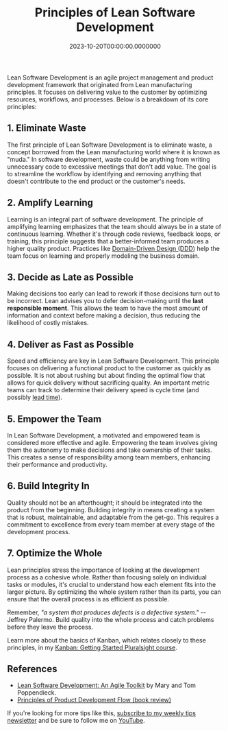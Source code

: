 ﻿---
title: Principles of Lean Software Development
date: "2023-10-20T00:00:00.0000000"
description: Lean Software Development is an agile project management and product development framework that originated from Lean manufacturing principles. It focuses on delivering value to the customer by optimizing resources, workflows, and processes.
featuredImage: /img/principles-lean-software-development.png
---

Lean Software Development is an agile project management and product development framework that originated from Lean manufacturing principles. It focuses on delivering value to the customer by optimizing resources, workflows, and processes. Below is a breakdown of its core principles:

## 1. Eliminate Waste

The first principle of Lean Software Development is to eliminate waste, a concept borrowed from the Lean manufacturing world where it is known as "muda." In software development, waste could be anything from writing unnecessary code to excessive meetings that don't add value. The goal is to streamline the workflow by identifying and removing anything that doesn't contribute to the end product or the customer's needs.

## 2. Amplify Learning

Learning is an integral part of software development. The principle of amplifying learning emphasizes that the team should always be in a state of continuous learning. Whether it's through code reviews, feedback loops, or training, this principle suggests that a better-informed team produces a higher quality product. Practices like [Domain-Driven Design (DDD)](https://deviq.com/domain-driven-design/ddd-overview) help the team focus on learning and properly modeling the business domain.

## 3. Decide as Late as Possible

Making decisions too early can lead to rework if those decisions turn out to be incorrect. Lean advises you to defer decision-making until the **last responsible moment**. This allows the team to have the most amount of information and context before making a decision, thus reducing the likelihood of costly mistakes.

## 4. Deliver as Fast as Possible

Speed and efficiency are key in Lean Software Development. This principle focuses on delivering a functional product to the customer as quickly as possible. It is not about rushing but about finding the optimal flow that allows for quick delivery without sacrificing quality. An important metric teams can track to determine their delivery speed is cycle time (and possibly [lead time](https://www.wrike.com/blog/cycle-time-vs-lead-time/)).

## 5. Empower the Team

In Lean Software Development, a motivated and empowered team is considered more effective and agile. Empowering the team involves giving them the autonomy to make decisions and take ownership of their tasks. This creates a sense of responsibility among team members, enhancing their performance and productivity.

## 6. Build Integrity In

Quality should not be an afterthought; it should be integrated into the product from the beginning. Building integrity in means creating a system that is robust, maintainable, and adaptable from the get-go. This requires a commitment to excellence from every team member at every stage of the development process.

## 7. Optimize the Whole

Lean principles stress the importance of looking at the development process as a cohesive whole. Rather than focusing solely on individual tasks or modules, it's crucial to understand how each element fits into the larger picture. By optimizing the whole system rather than its parts, you can ensure that the overall process is as efficient as possible.

Remember, *"a system that produces defects is a defective system."* -- Jeffrey Palermo. Build quality into the whole process and catch problems before they leave the process.

Learn more about the basics of Kanban, which relates closely to these principles, in my [Kanban: Getting Started Pluralsight course](https://www.pluralsight.com/courses/kanban-getting-started).

## References

- [Lean Software Development: An Agile Toolkit](https://amzn.to/46VnZ9s) by Mary and Tom Poppendieck.
- [Principles of Product Development Flow (book review)](/principles-of-product-development-flow-book-review/)

If you're looking for more tips like this, [subscribe to my weekly tips newsletter](/tips) and be sure to follow me on [YouTube](https://www.youtube.com/ardalis?sub_confirmation=1).

